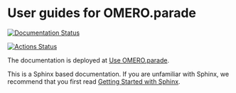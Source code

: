 # User guides for OMERO.parade

[![Documentation Status](https://readthedocs.org/projects/omero-guide-parade/badge/?version=latest)](https://omero-guides.readthedocs.io/en/latest/parade/docs/index.html)

[![Actions Status](https://github.com/ome/omero-guide-parade/workflows/sphinx/badge.svg)](https://github.com/ome/omero-guide-parade/actions)

The documentation is deployed at [Use OMERO.parade](https://omero-guides.readthedocs.io/en/latest/parade/docs/index.html).

This is a Sphinx based documentation. 
If you are unfamiliar with Sphinx, we recommend that you first read 
[Getting Started with Sphinx](https://docs.readthedocs.io/en/stable/intro/getting-started-with-sphinx.html).